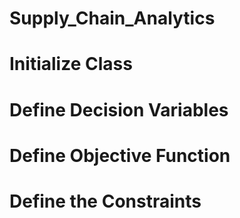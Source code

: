 # Supply_Chain_Analytics

# Initialize Class

# Define Decision Variables

# Define Objective Function                
                    
# Define the Constraints

